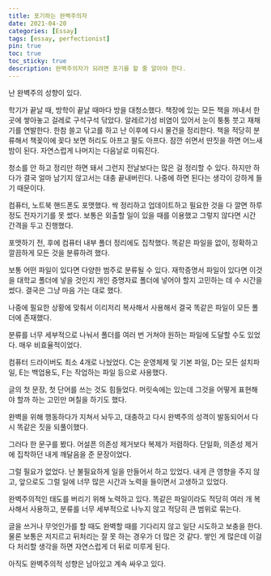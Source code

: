 ```yaml
---
title: 포기하는 완벽주의자
date: 2021-04-20
categories: [Essay]
tags: [essay, perfectionist]
pin: true
toc: true
toc_sticky: true
description: 완벽주의자가 되려면 포기를 할 줄 알아야 한다.
---
```


난 완벽주의 성향이 있다.

학기가 끝날 때, 방학이 끝날 때마다 방을 대청소했다. 책장에 있는 모든 책을 꺼내서 한 곳에 쌓아놓고 걸레로 구석구석 닦았다. 알레르기성 비염이 있어서 눈이 퉁퉁 붓고 재채기를 연발한다. 한참 쓸고 닦고를 하고 난 이후에 다시 물건을 정리한다. 책을 적당히 분류해서 책꽂이에 꽂다 보면 허리도 아프고 팔도 아프다. 잠깐 쉬면서 딴짓을 하면 어느새 밤이 된다. 자연스럽게 나머지는 다음날로 미뤄진다.

청소를 안 하고 정리만 하면 돼서 그런지 전날보다는 많은 걸 정리할 수 있다. 하지만 하다가 결국 얼마 남기지 않고서는 대충 끝내버린다. 나중에 하면 된다는 생각이 강하게 들기 때문이다.

컴퓨터, 노트북 핸드폰도 포맷했다. 싹 정리하고 업데이트하고 필요한 것을 다 깔면 하루 정도 전자기기를 못 썼다. 보통은 외출할 일이 있을 때를 이용했고 그렇지 않다면 시간 간격을 두고 진행했다.

포맷하기 전, 후에 컴퓨터 내부 폴더 정리에도 집착했다. 똑같은 파일을 없이, 정확하고 깔끔하게 모든 것을 분류하려 했다.

보통 어떤 파일이 있다면 다양한 범주로 분류될 수 있다. 재학증명서 파일이 있다면 이것을 대학교 폴더에 넣을 것인지 개인 증명자료 폴더에 넣어야 할지 고민하는 데 수 시간을 썼다. 결국은 그냥 마음 가는 대로 했다.

나중에 필요한 상황에 맞춰서 이리저리 복사해서 사용해서 결국 똑같은 파일이 모든 폴더에 존재했다.

분류를 너무 세부적으로 나눠서 폴더를 여러 번 거쳐야 원하는 파일에 도달할 수도 있었다. 매우 비효율적이었다.

컴퓨터 드라이버도 최소 4개로 나눴었다. C는 운영체제 및 기본 파일, D는 모든 설치파일, E는 백업용도, F는 작업하는 파일 등으로 사용했다.

글의 첫 문장, 첫 단어를 쓰는 것도 힘들었다. 머릿속에는 있는데 그것을 어떻게 표현해야 할까 하는 고민만 며칠을 하기도 했다.

완벽을 위해 행동하다가 지쳐서 놔두고, 대충하고 다시 완벽주의 성격이 발동되어서 다시 똑같은 짓을 되풀이했다.

그러다 한 문구를 봤다. 어설픈 의존성 제거보다 복제가 저렴하다. 단일화, 의존성 제거에 집착하던 내게 깨달음을 준 문장이었다.

그럴 필요가 없었다. 난 불필요하게 일을 만들어서 하고 있었다. 내게 큰 영향을 주지 않고, 앞으로도 그럴 일에 너무 많은 시간과 노력을 들이면서 고생하고 있었다.

완벽주의적인 태도를 버리기 위해 노력하고 있다. 똑같은 파일이라도 적당히 여러 개 복사해서 사용하고, 분류를 너무 세부적으로 나누지 않고 적당히 큰 범위로 묶는다.

글을 쓰거나 무엇인가를 할 때도 완벽할 때를 기다리지 않고 일단 시도하고 보충을 한다. 물론 보통은 저지르고 뒤처리는 잘 못 하는 경우가 더 많은 것 같다. 쌓인 게 많은데 이걸 다 처리할 생각을 하면 자연스럽게 더 뒤로 미루게 된다.

아직도 완벽주의적 성향은 남아있고 계속 싸우고 있다.
